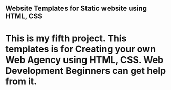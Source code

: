 ## Website Templates for Static website  using HTML, CSS
# This is my fifth project. This templates is for Creating your own Web Agency using HTML, CSS. Web Development Beginners can get help from it.
